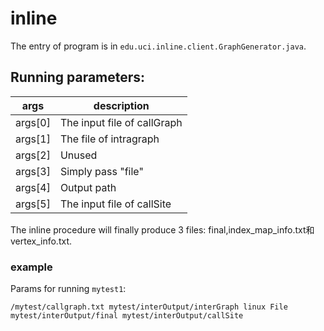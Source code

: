 # inline
The entry of program is in ```edu.uci.inline.client.GraphGenerator.java```.

## Running parameters:
|  args   | description  |
|  ----  | ----  |
| args[0]  | The input file of callGraph|
| args[1]  | The file of intragraph|
| args[2]  | Unused|
| args[3]  | Simply pass "file"|
| args[4]  | Output path|
| args[5]  | The input file of callSite|

The inline procedure will finally produce 3 files: final,index_map_info.txt和vertex_info.txt.

### example
Params for running ```mytest1```:

```/mytest/callgraph.txt mytest/interOutput/interGraph linux File mytest/interOutput/final mytest/interOutput/callSite```